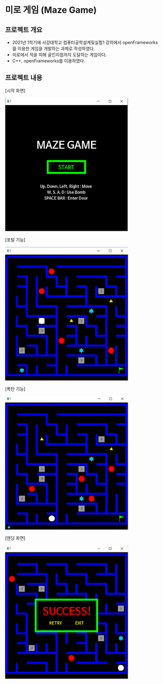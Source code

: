 # 미로 게임 (Maze Game)
## 프로젝트 개요
* 2021년 1학기에 서강대학교 컴퓨터공학설계및실험1 강의에서 openFrameworks를 이용한 게임을 개발하는 과제로 작성하였다.
* 미로에서 적을 피해 골인지점까지 도달하는 게임이다.
* C++, openFrameworks를 이용하였다.
## 프로젝트 내용

[시작 화면]

![스크린샷1](https://github.com/westkite2/CppProject_MazeGame/blob/main/screenshot_1.png)

[포털 기능]

![스크린샷2](https://github.com/westkite2/CppProject_MazeGame/blob/main/screenshot_2.png)

[폭탄 기능]

![스크린샷3](https://github.com/westkite2/CppProject_MazeGame/blob/main/screenshot_3.png)

[엔딩 화면]

![스크린샷4](https://github.com/westkite2/CppProject_MazeGame/blob/main/screenshot_4.png)
